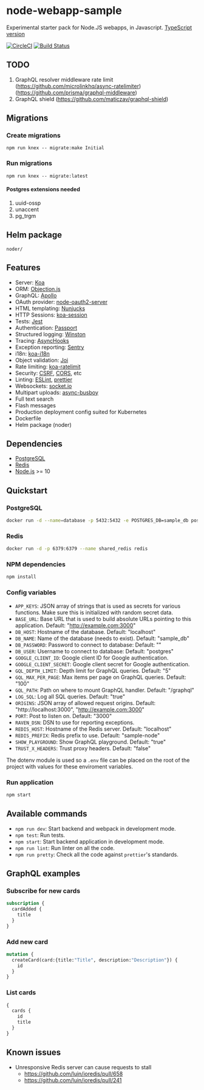 # node-webapp-sample

Experimental starter pack for Node.JS webapps, in Javascript. [TypeScript version](https://github.com/edevil/node-webapp-sample)

[![CircleCI](https://circleci.com/gh/edevil/node-webapp-sample-js.svg?style=svg)](https://circleci.com/gh/edevil/node-webapp-sample-js)
[![Build Status](https://travis-ci.org/edevil/node-webapp-sample-js.svg?branch=master)](https://travis-ci.org/edevil/node-webapp-sample-js)

## TODO

1. GraphQL resolver middleware rate limit (https://github.com/microlinkhq/async-ratelimiter) (https://github.com/prisma/graphql-middleware)
1. GraphQL shield (https://github.com/maticzav/graphql-shield)

## Migrations

### Create migrations

    npm run knex -- migrate:make Initial

### Run migrations

    npm run knex -- migrate:latest

#### Postgres extensions needed

1. uuid-ossp
1. unaccent
1. pg_trgm

## Helm package

    noder/

## Features

- Server: [Koa](https://koajs.com/)
- ORM: [Objection.js](http://vincit.github.io/objection.js/)
- GraphQL: [Apollo](https://www.apollographql.com/)
- OAuth provider: [node-oauth2-server](https://github.com/oauthjs/node-oauth2-server)
- HTML templating: [Nunjucks](https://mozilla.github.io/nunjucks/)
- HTTP Sessions: [koa-session](https://github.com/koajs/session)
- Tests: [Jest](https://jestjs.io/)
- Authentication: [Passport](http://www.passportjs.org/)
- Structured logging: [Winston](https://github.com/winstonjs/winston)
- Tracing: [AsyncHooks](https://nodejs.org/api/async_hooks.html)
- Exception reporting: [Sentry](https://sentry.io/)
- i18n: [koa-i18n](https://github.com/koa-modules/i18n)
- Object validation: [Joi](https://github.com/hapijs/joi)
- Rate limiting: [koa-ratelimit](https://github.com/koajs/ratelimit)
- Security: [CSRF](https://github.com/koajs/csrf), [CORS](https://github.com/koajs/cors), etc
- Linting: [ESLint](https://eslint.org/), [prettier](https://prettier.io/)
- Websockets: [socket.io](https://socket.io/)
- Multipart uploads: [async-busboy](https://github.com/m4nuC/async-busboy)
- Full text search
- Flash messages
- Production deployment config suited for Kubernetes
- Dockerfile
- Helm package (noder)

## Dependencies

- [PostgreSQL](https://www.postgresql.org/)
- [Redis](https://redis.io/)
- [Node.js](https://nodejs.org/) >= 10

## Quickstart

### PostgreSQL

```bash
docker run -d --name=database -p 5432:5432 -e POSTGRES_DB=sample_db postgres
```

### Redis

```bash
docker run -d -p 6379:6379 --name shared_redis redis
```

### NPM dependencies

```bash
npm install
```

### Config variables

- `APP_KEYS`: JSON array of strings that is used as secrets for various functions. Make sure this is initialized with random secret data.
- `BASE_URL`: Base URL that is used to build absolute URLs pointing to this application. Default: "http://example.com:3000"
- `DB_HOST`: Hostname of the database. Default: "localhost"
- `DB_NAME`: Name of the database (needs to exist). Default: "sample_db"
- `DB_PASSWORD`: Password to connect to database: Default: ""
- `DB_USER`: Username to connect to database: Default: "postgres"
- `GOOGLE_CLIENT_ID`: Google client ID for Google authentication.
- `GOOGLE_CLIENT_SECRET`: Google client secret for Google authentication.
- `GQL_DEPTH_LIMIT`: Depth limit for GraphQL queries. Default: "5"
- `GQL_MAX_PER_PAGE`: Max items per page on GraphQL queries. Default: "100"
- `GQL_PATH`: Path on where to mount GraphQL handler. Default: "/graphql"
- `LOG_SQL`: Log all SQL queries. Default: "true"
- `ORIGINS`: JSON array of allowed request origins. Default: "http://localhost:3000", "http://example.com:3000"
- `PORT`: Post to listen on. Default: "3000"
- `RAVEN_DSN`: DSN to use for reporting exceptions.
- `REDIS_HOST`: Hostname of the Redis server. Default: "localhost"
- `REDIS_PREFIX`: Redis prefix to use. Default: "sample-node"
- `SHOW_PLAYGROUND`: Show GraphQL playground. Default: "true"
- `TRUST_X_HEADERS`: Trust proxy headers. Default: "false"

The dotenv module is used so a `.env` file can be placed on the root of the project with values for these enviroment variables.

### Run application

```bash
npm start
```

## Available commands

- `npm run dev`: Start backend and webpack in development mode.
- `npm test`: Run tests.
- `npm start`: Start backend application in development mode.
- `npm run lint`: Run linter on all the code.
- `npm run pretty`: Check all the code against `prettier`'s standards.

## GraphQL examples

### Subscribe for new cards

```GraphQL
subscription {
  cardAdded {
    title
  }
}
```

### Add new card

```GraphQL
mutation {
  createCard(card:{title:"Title", description:"Description"}) {
    id
  }
}
```

### List cards

```GraphQL
{
  cards {
    id
    title
  }
}
```

## Known issues

- Unresponsive Redis server can cause requests to stall
  - https://github.com/luin/ioredis/pull/658
  - https://github.com/luin/ioredis/pull/241
